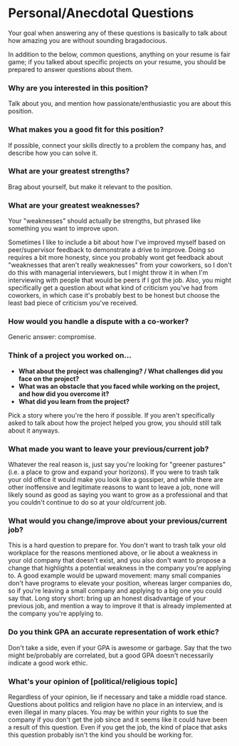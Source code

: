# Personal/Anecdotal Questions

Your goal when answering any of these questions is basically to talk about how amazing you are without sounding bragadocious.

In addition to the below, common questions, anything on your resume is fair game; if you talked about specific projects on your resume, you should be prepared to answer questions about them.

### Why are you interested in this position?

Talk about you, and mention how passionate/enthusiastic you are about this position.

### What makes you a good fit for this position?

If possible, connect your skills directly to a problem the company has, and describe how you can solve it.

### What are your greatest strengths?

Brag about yourself, but make it relevant to the position.

### What are your greatest weaknesses?

Your "weaknesses" should actually be strengths, but phrased like something you want to improve upon.

Sometimes I like to include a bit about how I've improved myself based on peer/supervisor feedback to demonstrate a drive to improve. Doing so requires a bit more honesty, since you probably wont get feedback about "weaknesses that aren't really weaknesses" from your coworkers, so I don't do this with managerial interviewers, but I might throw it in when I'm interviewing with people that would be peers if I got the job. Also, you might specifically get a question about what kind of criticism you've had from coworkers, in which case it's probably best to be honest but choose the least bad piece of criticism you've received.

### How would you handle a dispute with a co-worker?

Generic answer: compromise.

### Think of a project you worked on...
- **What about the project was challenging? / What challenges did you face on the project?**
- **What was an obstacle that you faced while working on the project, and how did you overcome it?**
- **What did you learn from the project?**

Pick a story where you're the hero if possible. If you aren't specifically asked to talk about how the project helped you grow, you should still talk about it anyways.

### What made you want to leave your previous/current job?

Whatever the real reason is, just say you're looking for "greener pastures" (i.e. a place to grow and expand your horizons). If you were to trash talk your old office it would make you look like a gossiper, and while there are other inoffensive and legitimate reasons to want to leave a job, none will likely sound as good as saying you want to grow as a professional and that you couldn't continue to do so at your old/current job.

### What would you change/improve about your previous/current job?

This is a hard question to prepare for. You don't want to trash talk your old workplace for the reasons mentioned above, or lie about a weakness in your old company that doesn't exist, and you also don't want to propose a change that highlights a potential weakness in the company you're applying to. A good example would be upward movement: many small companies don't have programs to elevate your position, whereas larger companies do, so if you're leaving a small company and applying to a big one you could say that. Long story short: bring up an honest disadvantage of your previous job, and mention a way to improve it that is already implemented at the company you're applying to.

### Do you think GPA an accurate representation of work ethic?

Don't take a side, even if your GPA is awesome or garbage. Say that the two might be/probably are correlated, but a good GPA doesn't necessarily indicate a good work ethic.

### What's your opinion of [political/religious topic]

Regardless of your opinion, lie if necessary and take a middle road stance. Questions about politics and religion have no place in an interview, and is even illegal in many places. You may be within your rights to sue the company if you don't get the job since and it seems like it could have been a result of this question. Even if you get the job, the kind of place that asks this question probably isn't the kind you should be working for.